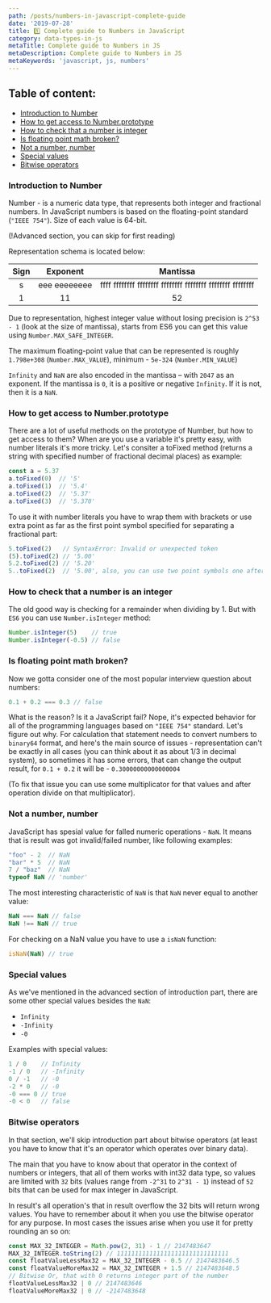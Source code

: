 ```yaml
---
path: /posts/numbers-in-javascript-complete-guide
date: '2019-07-28'
title: 1️⃣ Complete guide to Numbers in JavaScript
category: data-types-in-js
metaTitle: Complete guide to Numbers in JS
metaDescription: Complete guide to Numbers in JS
metaKeywords: 'javascript, js, numbers'
---
```


## Table of content:

* [Introduction to Number](#introduction-to-number)
* [How to get access to Number.prototype](#how-to-get-access-to-numberprototype)
* [How to check that a number is integer](#how-to-check-that-a-number-is-an-integer)
* [Is floating point math broken?](#is-floating-point-math-broken)
* [Not a number, number](#not-a-number-number)
* [Special values](#special-values)
* [Bitwise operators](#bitwise-operators)

### Introduction to Number

Number - is a numeric data type, that represents both integer and fractional numbers. In JavaScript numbers is based on the floating-point standard (```"IEEE 754"```). Size of each value is 64-bit.

(!Advanced section, you can skip for first reading)

Representation schema is located below:

Sign|Exponent      |Mantissa
:--:|:------------:|:----------------------------------------------------:
s   |eee eeeeeeee  |ffff ffffffff ffffffff ffffffff ffffffff ffffffff ffffffff
1   |11            |52

Due to representation, highest integer value without losing precision is ```2^53 - 1``` (look at the size of mantissa), starts from ES6 you can get this value using ```Number.MAX_SAFE_INTEGER```.

The maximum floating-point value that can be represented is roughly ```1.798e+308``` (```Number.MAX_VALUE```), minimum - ```5e-324``` (```Number.MIN_VALUE```)

```Infinity``` and ```NaN``` are also encoded in the mantissa – with ```2047``` as an exponent. If the mantissa is ```0```, it is a positive or negative ```Infinity```. If it is not, then it is a ```NaN```.

### How to get access to Number.prototype

There are a lot of useful methods on the prototype of Number, but how to get access to them? When are you use a variable it's pretty easy, with number literals it's more tricky. Let's consiter a toFixed method (returns a string with specified number of fractional decimal places) as example:

```js
const a = 5.37
a.toFixed(0)  // '5'
a.toFixed(1)  // '5.4'
a.toFixed(2)  // '5.37'
a.toFixed(3)  // '5.370'
```

To use it with number literals you have to wrap them with brackets or use extra point as far as the first point symbol specified for separating a fractional part:

```js
5.toFixed(2)   // SyntaxError: Invalid or unexpected token
(5).toFixed(2) // '5.00'
5.2.toFixed(2) // '5.20'
5..toFixed(2)  // '5.00', also, you can use two point symbols one after another
```

### How to check that a number is an integer

The old good way is checking for a remainder when dividing by 1. But with ```ES6``` you can use ```Number.isInteger``` method:

```js
Number.isInteger(5)    // true
Number.isInteger(-0.5) // false 
```

### Is floating point math broken?

Now we gotta consider one of the most popular interview question about numbers:

```js
0.1 + 0.2 === 0.3 // false
```

What is the reason? Is it a JavaScript fail? Nope, it's expected behavior for all of the programming languages based on ```"IEEE 754"``` standard. Let's figure out why. For calculation that statement needs to convert numbers to ```binary64``` format, and here's the main source of issues - representation can't be exactly in all cases (you can think about it as about 1/3 in decimal system), so sometimes it has some errors, that can change the output result, for ```0.1 + 0.2``` it will be  - ```0.30000000000000004```

(To fix that issue you can use some multiplicator for that values and after operation divide on that multiplicator).

### Not a number, number

JavaScript has spesial value for falled numeric operations - ```NaN```. It means that is result was got invalid/failed number, like following examples:

```js
"foo" - 2  // NaN
"bar" * 5  // NaN
7 / "baz"  // NaN
typeof NaN // 'number'
```
The most interesting characteristic of ```NaN``` is that ```NaN``` never equal to another value:

```js
NaN === NaN // false
NaN !== NaN // true
```

For checking on a NaN value you have to use a ```isNaN``` function:

```js
isNaN(NaN) // true
```

### Special values

As we've mentioned in the advanced section of introduction part, there are some other special values besides the ```NaN```:

* ```Infinity```
* ```-Infinity```
* ```-0```

Examples with special values:

```js
1 / 0	 // Infinity
-1 / 0	 // -Infinity
0 / -1   // -0
-2 * 0   // -0
-0 === 0 // true
-0 < 0   // false
```

### Bitwise operators

In that section, we'll skip introduction part about bitwise operators (at least you have to know that it's an operator which operates over binary data).

The main that you have to know about that operator in the context of numbers or integers, that all of them works with int32 data type, so values are limited with ```32``` bits (values range from ```-2^31``` to ```2^31 - 1```) instead of ```52``` bits that can be used for max integer in JavaScript.

In result's all operation's that in result overflow the 32 bits will return wrong values. You have to remember about it when you use the bitwise operator for any purpose. In most cases the issues arise when you use it for pretty rounding an so on:

```js
const MAX_32_INTEGER = Math.pow(2, 31) - 1 // 2147483647
MAX_32_INTEGER.toString(2) // 1111111111111111111111111111111
const floatValueLessMax32 = MAX_32_INTEGER - 0.5 // 2147483646.5
const floatValueMoreMax32 = MAX_32_INTEGER + 1.5 // 2147483648.5
// Bitwise Or, that with 0 returns integer part of the number
floatValueLessMax32 | 0 // 2147483646
floatValueMoreMax32 | 0 // -2147483648
```
